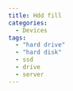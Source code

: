 ```yaml
---
title: Hdd fill
categories:
  - Devices
tags:
  - "hard drive"
  - "hard disk"
  - ssd
  - drive
  - server
---
```

